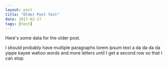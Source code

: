 ```yaml
---
layout: post
title: "Older Post Test"
date: 2017-02-17
tags: [test]
---
```


Here's some data for the older post.

I should probably have multiple paragraphs lorem ipsum text a da da da da yippe kayee wahoo words and more letters until I get a second row so that I can stop.

